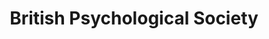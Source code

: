 ---
facebook: https://facebook.com/OfficialBPS
linkedin: https://linkedin.com/company/british-psychological-society
logohandle: bpsorguk
sort: bps
title: British Psychological Society
twitter: https://x.com/bpsofficial
website: https://www.bps.org.uk/
youtube: https://youtube.com/user/bpsmediacentre
---